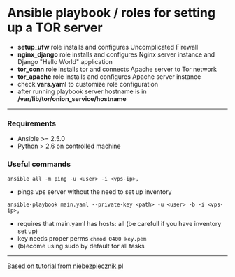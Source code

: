 # Ansible playbook / roles for setting up a TOR server
 - **setup_ufw** role installs and configures Uncomplicated Firewall
 - **nginx_django** role installs and configures Nginx server instance and Django "Hello World" application
 - **tor_conn** role installs tor and connects Apache server to Tor network
 - **tor_apache** role installs and configures Apache server instance
 - check **vars.yaml** to customize role configuration
 - after running playbook server hostname is in **/var/lib/tor/onion_service/hostname**
---
### Requirements
 - Ansible >= 2.5.0
 - Python > 2.6 on controlled machine
### Useful commands
```ansible all -m ping -u <user> -i <vps-ip>,```
- pings vps server without the need to set up inventory

```ansible-playbook main.yaml --private-key <path> -u <user> -b -i <vps-ip>,```
- requires that main.yaml has hosts: all (be carefull if you have inventory set up)
- key needs proper perms ```chmod 0400 key.pem```
- (b)ecome using sudo by default for all tasks
---
[Based on tutorial from niebezpiecznik.pl](https://niebezpiecznik.pl/post/jak-uruchomic-wlasny-serwer-www-w-sieci-tor/)
